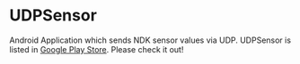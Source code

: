 UDPSensor
=========

Android Application which sends NDK sensor values via UDP. UDPSensor is listed in [Google Play Store](https://play.google.com/store/apps/developer?id=Quadroid). Please check it out!
